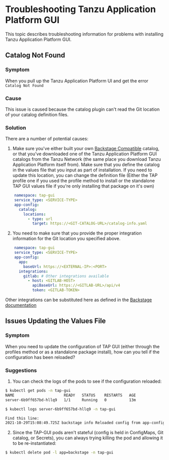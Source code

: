 # Troubleshooting Tanzu Application Platform GUI

This topic describes troubleshooting information for problems with installing Tanzu Application Platform GUI.

## <a id='catalog-not-found'></a> Catalog Not Found
### Symptom

When you pull up the Tanzu Application Platform UI and get the error `Catalog Not Found`
 
### Cause

This issue is caused because the catalog plugin can't read the Git location of your catalog definition files. 

### Solution

There are a number of potential causes:

1. Make sure you've either built your own [Backstage Compatible](http://backstage.io) catalog, or that you've downloaded one of the Tanzu Application Platform GUI catalogs from the Tanzu Network (the same place you download Tanzu Application Platform itself from). Make sure that you define the catalog in the values file that you input as part of installation. If you need to update this location, you can change the definition file (Either the TAP profile one if you used the profile method to install or the standalone TAP GUI values file if you're only installing that package on it's own)

```yaml
    namespace: tap-gui
    service_type: <SERVICE-TYPE>
    app-config:
      catalog:
        locations:
          - type: url
            target: https://<GIT-CATALOG-URL>/catalog-info.yaml
```

2. You need to make sure that you provide the proper integration information for the Git location you specified above.

```yaml
    namespace: tap-gui
    service_type: <SERVICE-TYPE>
    app-config:
      app:
        baseUrl: https://<EXTERNAL-IP>:<PORT>
      integrations: 
        gitlab: # Other integrations available
          - host: <GITLAB-HOST>
            apiBaseUrl: https://<GITLAB-URL>/api/v4
            token: <GITLAB-TOKEN>
```
Other integrations can be substituted here as defined in the [Backstage documentation](https://backstage.io/docs/integrations/)

## <a id='updating-tap-gui-values'></a> Issues Updating the Values File
### Symptom

When you need to update the configuration of TAP GUI (either through the profiles method or as a standalone package install), how can you tell if the configuration has been reloaded?

### Suggestions


1. You can check the logs of the pods to see if the configuration reloaded:

```bash
$ kubectl get pods -n tap-gui
NAME                      READY   STATUS    RESTARTS   AGE
server-6b9ff657bd-hllq9   1/1     Running   0          13m

$ kubectl logs server-6b9ff657bd-hllq9 -n tap-gui

Find this line:
2021-10-29T15:08:49.725Z backstage info Reloaded config from app-config.yaml, app-config.yaml
```


2. Since the TAP-GUI pods aren't stateful (config is held in ConfigMaps, Git catalog, or Secrets), you can always trying killing the pod and allowing it to be re-instantiated:

```bash
$ kubectl delete pod -l app=backstage -n tap-gui
```
